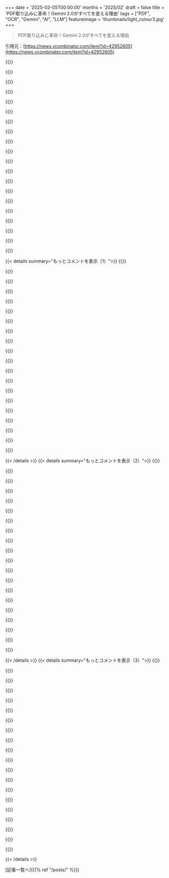 +++
date = '2025-02-05T00:00:00'
months = '2025/02'
draft = false
title = 'PDF取り込みに革命！Gemini 2.0がすべてを変える理由'
tags = ["PDF", "OCR", "Gemini", "AI", "LLM"]
featureimage = 'thumbnails/light_colour3.jpg'
+++

> PDF取り込みに革命！Gemini 2.0がすべてを変える理由

引用元：[https://news.ycombinator.com/item?id=42952605](https://news.ycombinator.com/item?id=42952605)

{{<matomeQuote body="fintechで働いてるんだけど、PDF取り込みでOCRベンダーをGeminiに変えたんだよね。色々試した結果、Geminiがマジ使いやすくて、ほとんど手間がかからずに動いたから。マルチモーダルでコンテキストウィンドウが広いモデルって、使いやすさの点でマジで過小評価されてると思う。皮肉なことに、そのベンダーは特定のPDFのOCRで一番有名で成功してるんだけど、リクエストの多くが人間のチェックに回されてたんだよね。Geminiは専門じゃないのに、テストしたらGeminiに変えるのは当然だった。処理時間は平均12分から6秒に短縮、精度はベンダーの96％くらいで、価格はマジ安かった。4％の精度誤差は、手書きの”LLC”が”IIC”ってOCRされたりするくらいで、まあまあ許容範囲かな。プロンプトを改善すればもっと精度上がるかも。今のプロンプトはマジ簡単で”このPDFをこのJSONスキーマで指定された形式でOCRして”ってだけ。Geminiの開発体験はマジ簡単だった。ファイル”part”をプロンプトに追加するのも簡単だし、コンテキストウィンドウがめっちゃ広いから、メインの問題に集中できるし。マルチモーダルだから、PDFの画像とかデータとか、色んな問題に対応してくれるし。このブログのユースケース（バウンディングボックスの部分は除く）にはマジおすすめ！" userName="lazypenguin" createdAt="2025-02-05T19:19:29" color="#785bff">}}

{{<matomeQuote body="マジそれな。特定のPDFに特化した従来のベンダーは、LLMにマジで駆逐されると思う。既製のプロバイダーを使う問題は、データスキーマに縛られること。LLMなら、スキーマを完全にコントロールできるから、もっとユニークなデータを解析・抽出できるんだよね。<br>問題は”PDFからこのデータを抽出できるか”から、”必要なデータを抽出するためにLLMをどうやって教え、パフォーマンスを検証し、自信を持って本番環境にデプロイするか”に移るんだ。<br>プロンプトにchain-of-thoughtを追加すれば、さらに精度を向上させられるよ。例えば、JSONスキーマの各フィールドに、事前に`reasoning`フィールドを持たせて、モデルがどうやってその答えにたどり着いたかをCoTできるようにするとか。さらにレベルを上げるなら、`citations`もパフォーマンスが向上するし（バウンディングボックスと組み合わせると、human-in-the-loop toolingにマジ強力）。" userName="kbyatnal" createdAt="2025-02-06T00:46:48" color="#ff33a1">}}

{{<matomeQuote body="＞問題は”PDFからこのデータを抽出できるか”から、”必要なデータを抽出するためにLLMをどうやって教え、パフォーマンスを検証し、自信を持って本番環境にデプロイするか”に移るんだ。<br>賢いベンダーならその分野にシフトするだろうね。彼らはLLMを使い、ファインチューン、複数のLLM、従来の方法、ランダムサンプルの人間の検証を組み合わせて、”パフォーマンスを検証し、自信を持って本番環境にデプロイ”するだけでなく、SLA付きでその信頼性を販売するだろう。" userName="TeMPOraL" createdAt="2025-02-06T09:40:17" color="#ff5c5c">}}

{{<matomeQuote body="ソフトウェアは死んだ。今プロンプトじゃなくても、6ヶ月後にはプロンプトになるだろう。今のソフトウェアのほとんどは、単なるUIになるだけ。でもUIも死んだ。" userName="sitkack" createdAt="2025-02-06T13:38:23" color="">}}

{{<matomeQuote body="そういう意見には疑問があるな。大規模な組織で複雑なシステムを扱ったことないのかな？<br>PDFを確実に解析できるようになったのはいいけど、そのデータをどう活用するかが問題だよね。データを保存したり、レビューが必要な人に確実に届けたりする必要がある。彼らはそのデータに基づいて意思決定する必要があり、複数の関係者からのインプットが必要になることもある。<br>そういったやり取りはすべて記録・保存され、最終的な決定とすべてのサポートドキュメントが複数のシステムで利用できるようにする必要がある。それにはETLとかガバナンスが必要になる。<br>LLMとプロンプトでは、それらすべてを置き換えることはできない。" userName="SketchySeaBeast" createdAt="2025-02-06T15:16:39" color="">}}

{{<matomeQuote body="今動かしてるシステムを批判するんじゃなくて、ライトコーンの観点で考えるべきだよ。物事がどこに向かっているのかを見るんだ。コードと人の両方で、大規模なシステム、コンパイラ、大規模なデータ処理システム、1万のビジネスユニットで働いてきた。" userName="sitkack" createdAt="2025-02-06T20:38:16" color="">}}

{{<matomeQuote body="10万人の従業員がいる組織のために、Salesforceの代替品をプロンプトできる？" userName="victorbjorklund" createdAt="2025-02-06T16:46:51" color="">}}

{{<matomeQuote body="昨日、/r/singularityで、OAIのリード管理プラットフォームのスクリーンショットに畏敬の念を抱いたよ。日本のコンベンションでSalesForceへの直接的な脅威を意味するらしい。マジかよ。<br>加速主義者とかAI信者とかは、ソフトウェア開発の本質的な複雑さを本当に理解していないと思う。LLMはソフトウェア開発の銀の弾丸と見なされているけど、銀の弾丸がどうなるかは知ってるよね。" userName="mrbungie" createdAt="2025-02-06T20:33:42" color="">}}

{{<matomeQuote body="18ヶ月後にまたコメントして。" userName="sitkack" createdAt="2025-02-06T20:35:55" color="">}}

{{<matomeQuote body="これは、親の述べた問題に対するAIが実際には銀の弾丸であり、わずか18か月後には彼らがどれほど間違っているかに気づくだろうということを意味する皮肉だと解釈していいのかな？もしそうなら、これらの問題がうまく解決されているのを見たことや、18か月のタイムラインで解決されているのを見たことはある？それについてもっと知りたいな。" userName="collingreen" createdAt="2025-02-06T20:51:55" color="#785bff">}}

{{<matomeQuote body="銀の弾丸ってわけじゃないけど、状況はマジで変わるよね。一部分だけ見て判断する時代じゃないんだわ。流れ全体を見ないと！論文の結果だけ見て「ここがダメ、あそこがダメ」って言うのはナンセンス。Two Minute Papersの「次の論文に期待！」って taglineがマジそれ。" userName="sitkack" createdAt="2025-02-06T23:41:05" color="#ff5733">}}

{{<matomeQuote body="データモートとかベンダーロックインがないソフトウェアはマジでやばい。手軽なSaaSはLLMで作られたソフトウェアにマジで駆逐されると思う。" userName="cpursley" createdAt="2025-02-06T14:02:05" color="#45d325">}}

{{<matomeQuote body="賢いベンダーならその領域にシフトするっしょー。LLMを自分たちで使う的な。今からシフトは遅いかもね。もう製品が市場に出てないと。" userName="Cumpiler69" createdAt="2025-02-06T10:37:29" color="">}}

{{<matomeQuote body="スキャンしたドキュメントのプライバシーってどうなってんの？" userName="panta" createdAt="2025-02-06T17:35:55" color="">}}

{{<matomeQuote body="いろいろ試行錯誤した結果だけど<br>たまにしか使わない身としては、Geminiで毎週4,5ページの同じレイアウトの書類を半年くらいスキャンしてるんだけど、毎週結果が微妙に違うんだよね。<br>書類はバイリンガルだから影響あるのかもだけど、一貫性のなさに驚く。同じモデルでも、2,3回連続で実行すると違う結果になるし。<br>個人的には問題ないけど、Googleがモデルを調整するたびに企業がプロセスを調整するのは悪夢だよね。かといって、同じモデルを使い続けるのも、Googleにお金を払い続けることになるし。" userName="makeitdouble" createdAt="2025-02-05T23:35:29" color="#ff5733">}}

{{<matomeQuote body="温度がゼロなら、同じAPI/モデル使ってるならそんなはずないんだけどな。大手はAPIをアップデートする時は、名前とかバージョンを変えるはずだし。" userName="iandanforth" createdAt="2025-02-06T00:32:01" color="">}}

{{<matomeQuote body="マジレスすると、それは違うんだよねー。mixture of experts routingってやつは、バッチ処理の非決定性があるみたい。理由は公表されてないけど、自分で試したり、バグレポートとか探せばわかると思う。大手LLM APIの結果は、温度ゼロでも決定的なgreedy samplingにはならないんだよね。" userName="pigscantfly" createdAt="2025-02-06T02:58:17" color="#45d325">}}

{{<matomeQuote body="温度がゼロで、weightsも変わらないなら、非決定的な動きはどこから来るの？" userName="brookst" createdAt="2025-02-06T04:51:06" color="">}}

{{<matomeQuote body="ルーティングが原因かもね。でも、ベンダーがGPU捨てて、固定小数点演算に最適化されたASICに切り替えてない限り、浮動小数点数は非可換だから、並列計算で生じるランダム性で結果は非決定的になる。" userName="TeMPOraL" createdAt="2025-02-06T07:26:09" color="#ff5733">}}

{{<matomeQuote body="同じGPUアーキテクチャで、同じソフトウェアなのに、なんで実行ごとに計算順序が変わるの？<br>あと、固定小数点演算を考えるなら、整数アキュムレータを使って並列処理した結果を足し合わせればいいじゃん。" userName="Dylan16807" createdAt="2025-02-06T09:22:49" color="">}}

{{< details summary="もっとコメントを表示（1）">}}
{{<matomeQuote body="なんで同じCPUで同じソフトが、実行するたびに違う順番で命令を実行するんだろ？<br>パフォーマンスのためだよ。ちゃんと動かしたいなら、自分で同期させなきゃ。GPUは並列プロセッサが何万個もあって、めちゃくちゃ複雑なんだから。速く計算するように設計されてて、全部がいつも同じように動くとは限らないんだよね。<br>GPUでの推論は、(X1、X2、X3、... Xn)の並列処理みたいなもん。各Xは行列の並列処理で計算される。どこかに順番を保証する仕組みがない限り、適当に計算して浮動小数点誤差が出るんだよね。GPUの専門家じゃないから詳しくは知らないけど、最近のGPUはゲーム向けに最適化されてて、精度はそこまで重要じゃない。だから、GPUが急に性能を犠牲にしてまで決定性を保証するとは思えないな。" userName="TeMPOraL" createdAt="2025-02-06T10:08:04" color="">}}

{{<matomeQuote body="CPUの各スレッドは同じ順番で処理されるよ。<br>なんでニューロンの計算を複数のスレッドに分割するんだ？<br>そんなの遅くて複雑になるだけじゃない？<br>どうしてもそうしたいなら、複数ブロックで計算する部分だけ整数を使えばいいし、そんなに手間じゃないよ。<br>そもそも、GPUに非決定的なドット積の命令が組み込まれてるの？" userName="Dylan16807" createdAt="2025-02-06T16:32:39" color="">}}

{{<matomeQuote body="＞CPUの各スレッドは同じ順番で処理されるよ。<br>”スケジューラを制御して、強制的に順番を決めないと無理。コードを知ってるだけじゃダメで、物理的な環境にも影響されるんだ。例えば、チップの温度がちょっと違うだけで、スレッドの割り当てや終わる順番が変わる可能性があるよ。”<br>＞なんでニューロンの計算を複数のスレッドに分割するんだ？<br>”入力の数によるけど、必ずしも分割する必要はない。でも、交換法則が使えると思えば、並列化が楽になるし、オーバーヘッドも減らせるんだ（スループットとメモリの両方で）。”<br>＞そもそも、GPUに非決定的なドット積の命令が組み込まれてるの？<br>”ないよ。任意の長さのベクトルを処理できるドット積命令なんてないから。ループを書く必要があって、それが並列処理になるんだ。”" userName="TeMPOraL" createdAt="2025-02-07T09:52:33" color="#ff5733">}}

{{<matomeQuote body="親コメントは、温度が影響するのは生成の時だけで、リクエストがどの”expert model”に渡されるかの選択は非決定的だって言ってるね。単一の重みセットではなく、MoEではいくつかの異なる重みセットが”expert”を構成してるらしい。それが本当かどうかは知らないけど。" userName="petesergeant" createdAt="2025-02-06T04:55:06" color="">}}

{{<matomeQuote body="それって意味あるのかな？<br>どこかにRNGがないとそうならないと思うけど。MOE自体はランダム性を持たないし、エキスパートへのルーティングはモデルの重みの一部で、別のモデルじゃないと思う。" userName="brookst" createdAt="2025-02-06T05:27:05" color="">}}

{{<matomeQuote body="まずセマンティックセグメンテーションがあって、その後にTextractみたいな方法でテキスト抽出して、ハルシネーションを防ぐんじゃないの？<br>マルチモーダルモデルで抽出したテキストがハルシネーションを起こさないなんてありえないよね？<br>ベンダーの精度が96%で、価格がかなり安いってどうやってテストしたんだろ？<br>人間がランダムにサンプルテストした場合、エラーの分布の変動をどうやって調整するんだ？" userName="itissid" createdAt="2025-02-05T21:56:35" color="">}}

{{<matomeQuote body="みんなOCRプロバイダー（azure、tesseract、AWS Textractとか）の精度が85%くらいなの忘れがち。<br>全部確率的なんだよ。文字と信頼区間が返ってくる。Textractが間違った文字を返してきたら、それはハルシネーションなの？" userName="themanmaran" createdAt="2025-02-05T22:04:06" color="">}}

{{<matomeQuote body="OCR会社としては、これは許されないことだと思うよ。図書館のオーラルヒストリープロジェクトでOCRを使って、ハルシネーションエラーを起こしたら、事実をフィクションに置き換えることになる。歴史を書き換えるってこと？" userName="itissid" createdAt="2025-02-05T21:59:53" color="#ff5733">}}

{{<matomeQuote body="OCRみたいなものって温度設定はすごく低くするんじゃないの？<br>毎回同じ結果が欲しいはずだし。ハルシネーションの一部って温度のランダム性じゃないの？" userName="basch" createdAt="2025-02-05T22:30:18" color="">}}

{{<matomeQuote body="昔の税務会計の仕事みたいだ。<br>OCRはあったけど、エラーを修正するより手で入力した方が早かった。<br>本当の解決策は、IRSが税務申告書に会計データをあらかじめ入力しておくことだよ。でも、政府がそんなこと気にするわけないか。" userName="j_timberlake" createdAt="2025-02-06T00:07:16" color="#785bff">}}

{{<matomeQuote body="ついに無料でファイリングできるようになったんだね。ってことは、今世紀中には実現するかも？" userName="Andrex" createdAt="2025-02-06T00:24:47" color="">}}

{{<matomeQuote body="これはマジで大きな発見だわ。Geminiが抽出と同時にセマンティックチャンキングを、しかも安価でほぼ完璧な精度で、さらに脆いプロンプトの呪文🧙なしにできるなら、これはマジですごいことだね。" userName="panarky" createdAt="2025-02-05T19:24:43" color="#ff5c5c">}}

{{<matomeQuote body="Gemini 2.0を使って抽出とチャンキングを行い、ローカルネットワークで管理するRAGに供給する場合、知識ベースから意味のある洞察を得るには、どのようなローカルホスト型LLMが必要かな？13Bパラメータのモデルで十分かな？" userName="fallinditch" createdAt="2025-02-05T20:53:51" color="#ff33a1">}}

{{<matomeQuote body="細かい点だけど、セマンティックチャンキングをしてるのかな？それともPDF全体をコンテキストにロードしてるのかな？セマンティックチャンキングについては賛否両論あるよね。" userName="potatoman22" createdAt="2025-02-05T19:38:30" color="">}}

{{<matomeQuote body="PDF全体をコンテキストにロードするけど、その後のRAGのためのチャンク分割は自分の仕事になるんだよね。でも、固定サイズのブロックに分割したり、文や段落で区切ったりするのは理想的じゃないんだ。<br>だから、Geminiに可変サイズのチャンクを返すように依頼して、各チャンクが1つの完全なアイデアや概念になるように、論理的なセマンティックセグメントをarbitrarilyに分割せずに済むようにしたい。" userName="panarky" createdAt="2025-02-05T19:52:37" color="#45d325">}}

{{<matomeQuote body="固定サイズのチャンクが、抱えてるRAGプロジェクトの多くを阻害してるんだよね。もしこのセマンティックチャンキングが問題を解決してくれるなら、マジで嬉しい。現在は固定サイズチャンクRAGで78〜82％の成功率しか得られておらず、これは低すぎる。ユーザーはRAG検索で結果がゼロだと、ソースデータに結果がないと思い込んじゃうんだ。" userName="thelittleone" createdAt="2025-02-05T21:26:38" color="#ff5733">}}

{{<matomeQuote body="SEC filingを適切にチャンク分割しようと頑張ってるんだけど、特に企業ファイリングに存在する奇妙で一貫性のない表形式に苦戦してるんだ。<br>これが可能になるかもしれないって希望が出てきたよ。" userName="faxmeyourcode" createdAt="2025-02-05T19:29:09" color="#785bff">}}

{{<matomeQuote body="Geminiのような今日のLLMは、Google/AWS/Azureが数年前から提供しているDocument Understandingサービス、特に既知のフォームを扱う場合に比べてどうなの？GoogleのはDocument AIだよね。" userName="yzydserd" createdAt="2025-02-05T19:49:07" color="">}}

{{<matomeQuote body="一番精度が高い解決策は、専用モデルの1つでOCRを実行し、そのテキストと元の画像をLLMに、＞”このOCR転写のエラーを修正して”みたいなプロンプトでフィードすることだとわかったよ。" userName="zacmps" createdAt="2025-02-05T20:05:09" color="#ff5733">}}

{{<matomeQuote body="もしテキストの内容が不快だったり、家庭でUF-6ガスを精製するレシピについて話していたりしたら、どうなるんだろう？処理を止めて説教モードに入るのかな？<br>皮肉で聞いてるんじゃないんだ。LLMを不快な入力や未知の入力で動作させるタスクに使用した経験が少ないから、あらゆる種類の予測不可能な道徳的判断によってトリガーされ、求めていない出力が生成されてしまうんだ。<br>特定のテキストのキーワードを含むJSON出力を要求した場合、それが不快だと拒否される。どう対処すればいいの？" userName="therein" createdAt="2025-02-05T20:55:27" color="">}}


{{< /details >}}
{{< details summary="もっとコメントを表示（2）">}}
{{<matomeQuote body="OCRパイプラインの各段階で、ツールの使い方が全部間違ってるからコストがめっちゃ高くなってるよ。画像からテキストを抽出するのに、マルチモーダルモデルは使わない方がいいよ。完璧な高画質画像じゃないと、すぐ幻覚を見始めるからね。文書セクションのバウンディングボックスを検出する専用のオブジェクト検出モデルを使うべき。各テキストボックスを通常のOCRモデルに渡せば、信頼度スコアも得られるし。画像ボックスは、マルチモーダルモデルに渡して内容を説明させるといいよ。表には、GridFormerみたいな表抽出専用モデルを使う。全部XMLファイルにまとめる。Markdownは人間が読むものだからね。これで、オブジェクト検出モデルが認識するカテゴリごとにフラットなXMLマークアップで抽出できて、バウンディングボックス、文字、表セルごとに確率メタデータも付いてくる。このデータをLLMにプログラムで送り込んでテキスト処理すれば、XMLを使ってドキュメントのどの部分をLLMに送るか制御できる。RAGストアに入れるチャンクには、場所データと信頼度スコアをメタデータとして付与できる。俺は上記の方法で、ローカル環境で1日50万ページ処理できるシステムを200万円で作ったぜ。" userName="llm_trw" createdAt="2025-02-05T21:27:31" color="#ff5733">}}

{{<matomeQuote body="どのサービスを元に計算してるか知らないけど、Geminiだと1ヶ月で1000万件以上の配送書類（PDFとPNG）を1000ドル以下で処理できたよ。精度は80～82％（人間は66％）。開発で一番時間がかかったのは、精度と取り込みパイプラインの確立。これは、PDF -> Storage Bucket -> Gemini -> JSONレスポンス -> Databaseっていうシンプルな流れだったよ。Geminiステップに再帰処理を追加して、抽出の出来具合を自己評価させ、一定以下の場合は抽出方法の指示を書き換えて再投入してみたけど、精度は変わらなかった。面白かったけどね。" userName="ajcp" createdAt="2025-02-05T22:17:32" color="#ff33a1">}}

{{<matomeQuote body="＞どのサービスを元に計算してるか知らないけど、Gemmini<br>ブログ記事のコスト表だよ。1日50万ページだと、240日でハードウェアの固定費がソフトウェアの変動費を上回って、それ以降はクラウドで実行するのに1日100ドル余計にかかる。しかも、必要なモデルを全部入れるには、めっちゃ高性能なGPUが必要だった。コンピューティング利用率は5～10％で、データソースの成長率からすると、今後5年間は大丈夫ってこと。<br><br>| Model                       | Pages per Dollar |<br>|-----------------------------+------------------|<br>| Gemini 2.0 Flash            | ≈ 6,000          |<br>| Gemini 2.0 Flash Lite       | ≈ 12,000*        |<br>| Gemini 1.5 Flash            | ≈ 10,000         |<br>| AWS Textract                | ≈ 1,000          |<br>| Gemini 1.5 Pro              | ≈ 700            |<br>| OpenAI 4o-mini              | ≈ 450            |<br>| LlamaParse                  | ≈ 300            |<br>| OpenAI 4o                   | ≈ 200            |<br>| Anthropic claude-3-5-sonnet | ≈ 100            |<br>| Reducto                     | ≈ 100            |<br>| Chunkr                      | ≈ 100            |<br><br>それに、完全にローカル環境だから、社外秘のデータソースも全部使える。開発期間で一番長かったのは、精度と取り込みパイプラインの確立。PDF -> Storage Bucket -> Gemini -> JSON response -> Databaseっていうシンプルな流れだった。各社は、開発者のスキルレベルに合ったツールを構築すべき。モデルのローカルトレーニングが難しいなら、既製のソリューションを使えば、業界で一気に有利になれるよ。" userName="llm_trw" createdAt="2025-02-05T23:34:58" color="#45d325">}}

{{<matomeQuote body="Geminiの性能に匹敵するモデルを見つけられるって前提だけどね。まだそんなのないと思う（変わるといいけど）。" userName="serjester" createdAt="2025-02-05T23:55:02" color="">}}

{{<matomeQuote body="この記事、めっちゃ共感できる！去年（multimodal 3.5 Sonnetが出た頃）に大量のPDFを処理したんだけど、精度がめっちゃ高かった（99％くらい）。GPTは使い物にならなかったけどね。" userName="jeswin" createdAt="2025-02-06T14:08:37" color="">}}

{{<matomeQuote body="めっちゃクール！データベースにはどうやって保存してるの？ベクター？抽出したデータをどう活用してる？クエリシステムで引っ張り出せるようにしてる？" userName="cpursley" createdAt="2025-02-05T22:27:00" color="">}}

{{<matomeQuote body="このケースでは、顧客は倉庫在庫管理システムにないデータが欲しかったから、JSONレスポンスを古典的なテーブル行スキーマ（1行=1ドキュメント）に変換して、配送データとして活用したよ！生のモデルレスポンスは監査用に保存して、ベクター埋め込みもして、いずれベクター検索やRAGに使うだろうって想定してる。「ついでに、今やらなくてもいつかやるだろうことをやっておこう」みたいな感じ。" userName="ajcp" createdAt="2025-02-05T22:51:15" color="#ff5c5c">}}

{{<matomeQuote body="＞ Kind of like “while we're here why don't we do what you're going to want to do at some point, even if it's not your use-case now...”<br>マジでひどい。<br>本当に必要になるまでやらなくていいのに、複雑さと負債を増やすのはなぜ？<br>ただの流行に乗っかって、最大限に利用しようとしてるだけだよね。まあ、それもいいけど。" userName="rofl123" createdAt="2025-02-06T15:00:05" color="">}}

{{<matomeQuote body="＞ why do it now and introduce complexity and debt if you can do it later when you actually need it?<br>雪が降るまでスノーブーツを買わないのと同じ理由だよ。自分の環境、地形、規模、リスク、コストを把握してるから、スノーブーツが必要になる無数のケースを想定できるんだ。たとえ5月でスノーブーツがセール中だったとしてもね ;) ちょっとしたクローゼットのスペースと、家を出るときにドアをロックする手間くらい、どうってことないさ。" userName="ajcp" createdAt="2025-02-06T18:13:15" color="">}}

{{<matomeQuote body="＞ [with] an accuracy rate of between 80-82% (humans were at 66%)<br>これって、誰かが検証したの？そうでなければ、どうやって精度を確かめたの？" userName="svieira" createdAt="2025-02-06T19:42:36" color="">}}

{{<matomeQuote body="なるほどねー、AIの実力って、人間と同じで答えがわかってるテストを作って試すしかないんだよね。だから精度評価が一番時間かかったんだ。AIを評価するために、手動で”正解データ”を作る必要があったからね。" userName="ajcp" createdAt="2025-02-06T22:12:35" color="#45d325">}}

{{<matomeQuote body="ちょっと言わせて。決めつけすぎじゃない？限られたテーブル形式で成功したからって、それがPDF解析の唯一の方法みたいに言うのは違うと思うな。現実は、ズレまくったテーブルとか、ヘッダーがおかしかったり、線が抜けてたり、色で区切られてたり、セルが結合されてたり、Excelからインポートされたり、色々あるんだよ。ClaudeとかGeminiなら複雑なテーブルも解析できるのに、あなたのやり方じゃ無理だと思う。ルールが曖昧だからね。written languageみたいに。<br>最近HNでこんな記事が出てたよ。https://lukaspetersson.com/blog/2025/bitter-vertical/<br>＞You don't use multimodal models to extract a wall of text from an image．They hallucinate constantly the second you get past perfect 100% high-fidelity images．<br>＞”画像からテキストの壁を抽出するために、マルチモーダルモデルを使用しないでください。完璧な１００％高忠実度の画像を過ぎると、絶えず幻覚を見ます。”<br>いや、そうじゃなくて、ネストされたJsonとかXmlで。金融ドキュメントなら精度は99%以上だよ。エラーチェックする方法も色々あるし。<br>＞This is using exactly the wrong tools at every stage of the OCR pipeline, and the cost is astronomical as a result．<br>＞”これは、OCRパイプラインのすべての段階でまったく間違ったツールを使用しており、その結果、コストが天文学的になります。”<br>どこでどう使うか知らないでコストの話はしない方がいいよ。何百万ものPDFを処理するなら問題だけど、1000くらいならGeminiとかを使った方がエンジニアリングの時間節約になるかも。1つのドキュメント処理で10ドル稼げるアプリもあるし、OCRコストなんて気にしない。<br>＞I've build a system that read 500k pages _per day_ using the above completely locally on a machine that cost $20k．<br>＞”上記を使用して、１日に５０万ページを完全にローカルで、２万ドルのマシンで読み取るシステムを構築しました。”<br>著者のやり方は、彼にはうまくいったってだけで、万能じゃないんだよ。" userName="jeswin" createdAt="2025-02-06T14:02:08" color="">}}

{{<matomeQuote body="関連ディスカッション：AI founders will learn the bitter lesson<br>https://news.ycombinator.com/item?id=42672790<br>- 25日前、263コメント<br>HNのディスカッションには面白いアイデアがたくさんあるよ、ありがとう!" userName="metadat" createdAt="2025-02-06T16:49:01" color="#ff5733">}}

{{<matomeQuote body="決めつけすぎだって。<br>1) 公開されてるテーブルベンチマークを無視するほど無能だとか<br>2) 低品質なデータを見たことないほど無能だとか<br>3) 利用可能なすべてのモデルに対して、検証データセットを作成しないほど無能だとか。<br>全部違うから。もしGeminiみたいなVLMが、いかにスペクタクルで予測不能に失敗するか知りたかったら、1時間400ドル＋税で教えてあげるよ。" userName="llm_trw" createdAt="2025-02-06T22:56:54" color="">}}

{{<matomeQuote body="うわ、すごい攻撃的な返信だね。誰もあなたのこと無能だって言ってなくて、あなたの仮定を批判してるだけなのに。<br>＞My day rate is $400 + taxes per hour if you want to be run through each point<br>＞”各ポイントを実行する場合は、1時間あたり400ドル+税です。”<br>へー、すごいね。" userName="pkkkzip" createdAt="2025-02-06T23:04:04" color="">}}

{{<matomeQuote body="Marker(https://www.github.com/VikParuchuri/marker)は、これと似たような感じで、レイアウトモデルを使ってブロックを識別し、それぞれを個別に処理するんだ。内部形式はブロックのツリーで、任意のフィールドを持てるけど、全部htmlにレンダリングできる。json、html、markdownに出力できる。<br>最近、テーブルみたいな特定のブロックの精度を上げるためにGeminiを統合したんだ（最初のテキストを取得して、Geminiに渡して改善）。MarkerだけでもGeminiだけでも同じくらいの性能だけど、組み合わせるとベンチマークがかなり良くなるよ。" userName="vikp" createdAt="2025-02-05T23:01:51" color="#ff5c5c">}}

{{<matomeQuote body="このプロジェクトでsxml [0] を皮肉なしに使いまくったよ。<br>人間が見るレポートのレンダリングは、sxmlをmarkdownにレンダリングした後にpandocを呼び出すステップだった。ほら、powerpointもサポートしてる! - でも、どんな言語モデルでも最高のマークアップに簡単に変換できたんだ。<br>[0] https://en.wikipedia.org/wiki/SXML" userName="llm_trw" createdAt="2025-02-05T23:46:21" color="#ff33a1">}}

{{<matomeQuote body="インクの染みとかコピー機の故障とかがあるなら、別々に処理するより、他のテーブルで使われてる頭字語とか、もっと広いコンテキストから推測できた方が良くない?" userName="cma" createdAt="2025-02-06T08:55:13" color="">}}

{{<matomeQuote body="自分のプロジェクトの情報を紹介してるスレッドで、別の人が自分のプロジェクトについて紹介してるのに、自分のプロジェクトを宣伝するのはどうかと思うよ。" userName="hackernewds" createdAt="2025-02-06T08:43:37" color="">}}

{{<matomeQuote body="markerってdoclingに何を追加するの？" userName="alemos" createdAt="2025-02-06T09:28:24" color="">}}


{{< /details >}}
{{< details summary="もっとコメントを表示（3）">}}
{{<matomeQuote body="Doclingはマジで良いプロジェクトだよね、盛り上がってて嬉しいわ。Markerの方がほとんどのドキュメント形式でdoclingより高品質になると思うよ、特に--use_llmフラグを使うとね。<br>具体的には、Geminiとのハイブリッドモードでページを跨いでテーブルを結合したり、フォームの品質を上げたりしてる。<br>あと、順番がおかしいPDFのために並び替えモデルも動かしてる。<br>OCRもめっちゃ良くて、Suryaっていう独自のモデルを訓練してる - https://github.com/VikParuchuri/surya<br>参照とリンクも扱えるし、数式変換もどんどん良くなってるよ（インラインも含む）。" userName="vikp" createdAt="2025-02-06T16:34:40" color="#45d325">}}

{{<matomeQuote body="これは良いコメントだね。このアプローチのもう一つの利点を挙げるよ。デジタルネイティブでOCRが必要ないPDFにも同じパイプラインが使えるんだ。オブジェクト検出のステップの後、バウンディングボックスから直接テキストを収集するから、テキストにエラーがないんだよね。Geminiを使うと、これを諦めることになる。" userName="anon373839" createdAt="2025-02-06T04:07:11" color="#ff5c5c">}}

{{<matomeQuote body="それってもう過去の話じゃん？AIの進化で、OCRのあんなにたくさんのステップや段階はもう要らないんだよ。XMLもいらない。MarkdownでAIモデルが十分に理解できるから。" userName="siva7" createdAt="2025-02-06T03:40:43" color="">}}

{{<matomeQuote body="うちが18ヶ月前に出した結果は、今のGeminiのベンチマークより良いのにコストはもっと低いんだよね。Markdownは良いとして、テキストが正しいかっていうモデルの信頼度に関するメタデータをどうやってエンコードするの？XMLには属性っていう便利なものがあって、LLMが読める形式で来歴を記録できるんだよね。セカンドデータベースも要らないし。" userName="llm_trw" createdAt="2025-02-06T06:01:23" color="">}}

{{<matomeQuote body="後でこのコメントを見つけられるようにコメントしとく。AIの盛り上がりをこの短いパラグラフで完璧に捉えてるね。" userName="JohnKemeny" createdAt="2025-02-06T07:39:26" color="">}}

{{<matomeQuote body="なんで昨日までの世界に甘んじる必要があるんだ？昨日までの世界は、精度が高くて、コストが低くて、ローカルにデプロイできるのに。今日の新しいツールを使って、車輪の再発明をして、全部クラウドに置いて、タダでハルシネーションを手に入れるのかよ…" userName="fransje26" createdAt="2025-02-06T10:04:35" color="">}}

{{<matomeQuote body="昨日までの世界のツールって具体的に何のこと？PDFの解析でPythonの基本ライブラリで問題があったんだよね。最新のツールじゃないと正しく情報を解析できなかった。" userName="BenGosub" createdAt="2025-02-07T09:40:33" color="">}}

{{<matomeQuote body="GP（原文のコメントをした人）の言う通りだね。<br>すでに最適化されたパイプラインがあるなら、そりゃ使い続ければ良いと思うよ。<br>でも、今日PDFを扱うなら、Geminiを使えば良いんじゃない？AIが理解しやすい形式を使うべきだよ。XMLファイルをどうこうするなんて考えなくて良い。" userName="raincole" createdAt="2025-02-06T11:12:38" color="#38d3d3">}}

{{<matomeQuote body="それってコストが高いし、ハルシネーションを起こすし、ベンダーロックインされるじゃん。" userName="aiono" createdAt="2025-02-06T13:20:39" color="">}}

{{<matomeQuote body="なんでベンダーロックって言うの？構造化された出力をサポートしてGeminiと競合してるトップレベルのLLMが4、5個あるじゃん。LLMベンダーが構造化出力のためにパイプラインを構築したら、新しいモデルをすべてパイプラインに通すと思うよ。" userName="bitdribble" createdAt="2025-02-16T16:42:14" color="">}}

{{<matomeQuote body="ぶっちゃけ、Geminiがドキュメントベースのオブジェクト検出モデルを使ってないとは確信できないなー。少なくとも一部の箇所とか、ドキュメントのカテゴリによってはね（特にIDとか請求書、税務書類、発注書、配送書類とか、DocAIクラウドサービスの一部として以前にドキュメント抽出器を作成したことがあるような一般的なもの）。" userName="eitally" createdAt="2025-02-06T05:30:08" color="#ff33a1">}}

{{<matomeQuote body="この投稿から”苦い教訓”的な雰囲気を感じる。" userName="woah" createdAt="2025-02-06T00:30:01" color="">}}

{{<matomeQuote body="苦い教訓ってほどでもないんじゃない？もし無限のメモリ、計算能力、データがあったら、長さNの入力に対してランクNのテンソルを使って終わりだよ。残念ながらN^Nはすぐに大きくなっちゃうから、ML計算を宇宙の熱的死を迎える前に完了させるために、いろいろ面白いエンジニアリングが必要になるんだよね。" userName="llm_trw" createdAt="2025-02-06T01:52:04" color="">}}

{{<matomeQuote body="＞ほとんどのAI研究は、エージェントが利用できる計算量が一定であるかのように行われてきた（その場合、人間の知識を活用することがパフォーマンスを向上させる唯一の方法の1つになる）。しかし、典型的な研究プロジェクトよりもわずかに長い時間では、必然的にもっと多くの計算が利用可能になる。より短期間で違いを生む改善を模索して、研究者はドメインに関する人間の知識を活用しようとするが、長期的には計算の活用だけが重要になる。これら2つは対立する必要はないが、実際にはそうなる傾向がある。一方に費やす時間はもう一方に費やす時間ではない。一方のアプローチまたは他方への投資には心理的なコミットメントがある。そして、人間の知識アプローチは、計算を活用する一般的な方法を利用するのに適さない方法でメソッドを複雑にする傾向がある。”" userName="woah" createdAt="2025-02-06T03:53:30" color="#ff5c5c">}}

{{<matomeQuote body="数学的なトリック（畳み込みとかアテンションヘッド）なしでmnistを解くには、2.5e42の重みが必要になる。16ビットの重みを使うと仮定すると、5e42バイトになる。1ヨタバイトは10e24。<br>つまり、それを解くには5エクサヨタバイトが必要になる。<br>現在、全世界のストレージは約200ゼタバイト。<br>つまり、mnistを解くには、今後120年間は数学的なトリックが必要になる。" userName="llm_trw" createdAt="2025-02-06T06:12:06" color="#38d3d3">}}

{{<matomeQuote body="ちょっと細かいこと言いすぎじゃない？ビジネス上の決定は、コストだけじゃなくて、脆さ、メンテナンス、市場投入までの時間も考慮されるんだよ。Geminiのパフォーマンスに匹敵するものが作れるって決めつけてるし、Googleのエンジニアリングリソースとコストが今後も一定だっていう前提もおかしい。" userName="pkkkzip" createdAt="2025-02-06T02:07:30" color="">}}

{{<matomeQuote body="すごいね。このプロジェクトについてもっと詳しく教えてくれない？1日に50万ページってすごい量だし、それだけのスループットが必要な理由も想像できる。" userName="dr_kiszonka" createdAt="2025-02-05T22:30:17" color="">}}

{{<matomeQuote body="テーブル検出できるモデルで、実装が公開されてるものってGridformer以外に何か知ってる？" userName="polote" createdAt="2025-02-05T22:28:47" color="">}}

{{<matomeQuote body="何のオブジェクト検出モデルを使ってるの？" userName="ck_one" createdAt="2025-02-05T21:35:24" color="">}}

{{<matomeQuote body="マジすごくね？ある会社が、エディタから構造化されたデータ（画像は除く）を取り出して、完全にグチャグチャな非構造化形式に変換する、普遍的に普及した形式を発明したんだぜ。で、それを構造化データに戻すには、高い金払って怪しい魔法が必要になるとか、ありえなくね？" userName="twelve40" createdAt="2025-02-05T23:11:54" color="#ff5733">}}


{{< /details >}}


[記事一覧へ]({{% ref "/posts/" %}})
